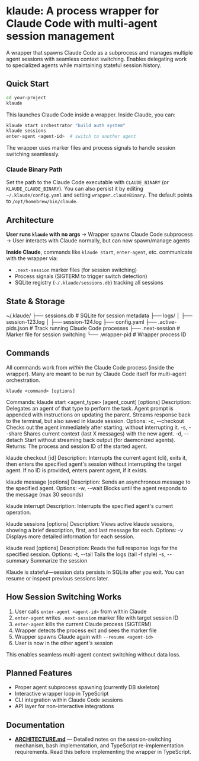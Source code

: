 # klaude: A process wrapper for Claude Code with multi-agent session management

A wrapper that spawns Claude Code as a subprocess and manages multiple agent sessions with seamless context switching. Enables delegating work to specialized agents while maintaining stateful session history.

## Quick Start

```bash
cd your-project
klaude
```

This launches Claude Code inside a wrapper. Inside Claude, you can:

```bash
klaude start orchestrator "build auth system"
klaude sessions
enter-agent <agent-id>  # switch to another agent
```

The wrapper uses marker files and process signals to handle session switching seamlessly.

### Claude Binary Path

Set the path to the Claude Code executable with `CLAUDE_BINARY` (or `KLAUDE_CLAUDE_BINARY`). You can also persist it by editing `~/.klaude/config.yaml` and setting `wrapper.claudeBinary`. The default points to `/opt/homebrew/bin/claude`.

## Architecture

**User runs `klaude` with no args** → Wrapper spawns Claude Code subprocess → User interacts with Claude normally, but can now spawn/manage agents

**Inside Claude**, commands like `klaude start`, `enter-agent`, etc. communicate with the wrapper via:
- `.next-session` marker files (for session switching)
- Process signals (SIGTERM to trigger switch detection)
- SQLite registry (`~/.klaude/sessions.db`) tracking all sessions

## State & Storage

~/.klaude/
  ├── sessions.db         # SQLite for session metadata
  ├── logs/
  │    ├── session-123.log
  │    ├── session-124.log
  ├── config.yaml
  ├── .active-pids.json   # Track running Claude Code processes
  ├── .next-session       # Marker file for session switching
  └── .wrapper-pid        # Wrapper process ID

## Commands

All commands work from _within_ the Claude Code process (inside the wrapper). Many are meant to be run by Claude Code itself for multi-agent orchestration.

```
klaude <command> [options]
```

Commands:
  klaude start <agent_type> <prompt> [agent_count] [options]
    Description: Delegates an agent of that type to perform the task. Agent prompt is appended with instructions on updating the parent. Streams response back to the terminal, but also saved in klaude session.
    Options:
      -c, --checkout  Checks out the agent immediately after starting, without interrupting it.
      -s, --share     Shares current context (last X messages) with the new agent.
      -d, --detach    Start without streaming back output (for daemonized agents).
    Returns: The process and session ID of the started agent.

  klaude checkout [id]
    Description: Interrupts the current agent (cli), exits it, then enters the specified agent's session without interrupting the target agent. If no ID is provided, enters parent agent, if it exists.

  klaude message <id> <prompt> [options]
    Description: Sends an asynchronous message to the specified agent.
    Options:
      -w, --wait      Blocks until the agent responds to the message (max 30 seconds)

  klaude interrupt <id>
    Description: Interrupts the specified agent's current operation.

  klaude sessions [options]
    Description: Views active klaude sessions, showing a brief description, first, and last message for each.
    Options:
      -v              Displays more detailed information for each session.

  klaude read <id> [options]
    Description: Reads the full response logs for the specified session.
    Options:
      -t, --tail      Tails the logs (tail -f style)
      -s, --summary   Summarize the session

Klaude is stateful—session data persists in SQLite after you exit. You can resume or inspect previous sessions later.

## How Session Switching Works

1. User calls `enter-agent <agent-id>` from within Claude
2. `enter-agent` writes `.next-session` marker file with target session ID
3. `enter-agent` kills the current Claude process (SIGTERM)
4. Wrapper detects the process exit and sees the marker file
5. Wrapper spawns Claude again with `--resume <agent-id>`
6. User is now in the other agent's session

This enables seamless multi-agent context switching without data loss.

## Planned Features
- Proper agent subprocess spawning (currently DB skeleton)
- Interactive wrapper loop in TypeScript
- CLI integration within Claude Code sessions
- API layer for non-interactive integrations

## Documentation

- **[ARCHITECTURE.md](./ARCHITECTURE.md)** — Detailed notes on the session-switching mechanism, bash implementation, and TypeScript re-implementation requirements. Read this before implementing the wrapper in TypeScript. 
